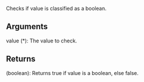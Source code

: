Checks if value is classified as a boolean.


## Arguments
value (*): The value to check.


## Returns
(boolean): Returns true if value is a boolean, else false.
